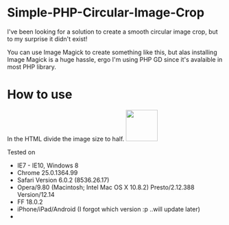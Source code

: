 Simple-PHP-Circular-Image-Crop
==============================

I've been looking for a solution to create a smooth circular image crop, but to my surprise it didn't exist!

You can use Image Magick to create something like this, but alas installing Image Magick is a huge hassle, ergo I'm using PHP GD since it's avalaible in most PHP library.

<h1>How to use</h1>
In the HTML divide the image size to half.
 <!-- 
    Just divide the actual size to your liking
    width = 222px/3 = 74
    height = 220px/3 = 73.3333
-->
<img src="image.php?path=sample.jpg" width="74" height="73">

Tested on 
- IE7 - IE10, Windows 8
- Chrome 25.0.1364.99
- Safari Version 6.0.2 (8536.26.17)
- Opera/9.80 (Macintosh; Intel Mac OS X 10.8.2) Presto/2.12.388 Version/12.14
- FF 18.0.2
- iPhone/iPad/Android (I forgot which version :p  ..will update later)
- 
